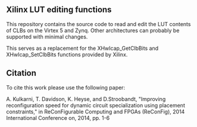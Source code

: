 ## Xilinx LUT editing functions

This repository contains the source code to read and edit the LUT contents of CLBs on the Virtex 5 and Zynq. Other architectures can probably be supported with minimal changes.

This serves as a replacement for the XHwIcap_GetClbBits and XHwIcap_SetClbBits functions provided by Xilinx.

## Citation
To cite this work please use the following paper:

A. Kulkarni, T. Davidson, K. Heyse, and D.Stroobandt, "Improving reconfiguration speed for dynamic circuit specialization using placement constraints," in ReConFigurable Computing and FPGAs (ReConFig), 2014 International Conference on, 2014, pp. 1-6
